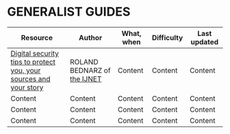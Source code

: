# GENERALIST GUIDES

Resource | Author | What, when | Difficulty | Last updated
------------ | ------------- | ------------- | ------------- | -------------
[Digital security tips to protect you, your sources and your story](https://ijnet.org/en/story/digital-security-tips-protect-you-your-sources-and-your-story) | ROLAND BEDNARZ of [the IJNET](https://ijnet.org/en) | Content | Content | Content | Dec 2018
Content | Content | Content | Content | Content
Content | Content | Content | Content | Content
Content | Content | Content | Content | Content
